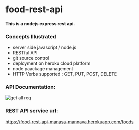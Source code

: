 # food-rest-api

#### This is a nodejs express rest api. 

### Concepts Illustrated

* server side javascript / node.js
* RESTful API
* git source control
* deployment on heroku cloud platform
* node paackage management
* HTTP Verbs supported : GET, PUT, POST, DELETE

### API Documentation:

![get all req](https://github.com/mmannava/HTTP-VERBS-Req-Res/Get_all_req.PNG)

### REST API service url:
https://food-rest-api-manasa-mannava.herokuapp.com/foods


